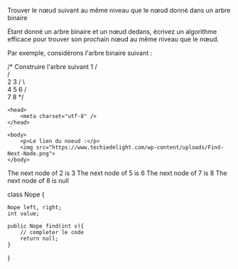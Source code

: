 Trouver le nœud suivant au même niveau que le nœud donné dans un arbre binaire

Étant donné un arbre binaire et un nœud dedans, écrivez un algorithme efficace pour trouver son prochain nœud au même niveau que le nœud.

Par exemple, considérons l'arbre binaire suivant :

 /* Construire l'arbre suivant
              1
            /  \
           /    \
          2      3
         / \      \
        4   5      6
                  / \
                 7   8
    */

<!DOCTYPE html>
<html>
 
    <head>
        <meta charset="utf-8" />
    </head>
 
    <body>
        <p>Le lien du noeud :</p>
        <img src="https://www.techiedelight.com/wp-content/uploads/Find-Next-Node.png">
    </body>
 
</html>

The next node of 2 is 3
The next node of 5 is 6
The next node of 7 is 8
The next node of 8 is null

class Nope {
    
    Nope left, right;
    int value;

    public Nope find(int v){
        // completer le code
        return null;
    }
}